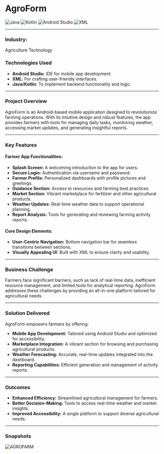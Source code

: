 # **AgroForm**  
![Java](https://img.shields.io/badge/Java-ED8B00?style=for-the-badge&logo=java&logoColor=white) ![Kotlin](https://img.shields.io/badge/Kotlin-0095D5?style=for-the-badge&logo=kotlin&logoColor=white) ![Android Studio](https://img.shields.io/badge/Android%20Studio-3DDC84?style=for-the-badge&logo=android-studio&logoColor=white) ![XML](https://img.shields.io/badge/XML-FF6600?style=for-the-badge&logo=xml&logoColor=white)

---

### **Industry:**  
Agriculture Technology  

### **Technologies Used**  
- **Android Studio**: IDE for mobile app development.  
- **XML**: For crafting user-friendly interfaces.  
- **Java/Kotlin**: To implement backend functionality and logic.  

---

### **Project Overview**  
AgroForm is an Android-based mobile application designed to revolutionize farming operations. With its intuitive design and robust features, the app provides farmers with tools for managing daily tasks, monitoring weather, accessing market updates, and generating insightful reports.  

---

### **Key Features**  

#### **Farmer App Functionalities:**  
- **Splash Screen:** A welcoming introduction to the app for users.  
- **Secure Login:** Authentication via username and password.  
- **Farmer Profile:** Personalized dashboards with profile pictures and greetings.  
- **Guidance Section:** Access to resources and farming best practices.  
- **Market Section:** Vibrant marketplace for fertilizer and other agricultural products.  
- **Weather Updates:** Real-time weather data to support operational planning.  
- **Report Analysis:** Tools for generating and reviewing farming activity reports.  

#### **Core Design Elements:**  
- **User-Centric Navigation:** Bottom navigation bar for seamless transitions between sections.  
- **Visually Appealing UI:** Built with XML to ensure clarity and usability.  

---

### **Business Challenge**  
Farmers face significant barriers, such as lack of real-time data, inefficient resource management, and limited tools for analytical reporting. AgroForm addresses these challenges by providing an all-in-one platform tailored for agricultural needs.  

---

### **Solution Delivered**  
AgroForm empowers farmers by offering:  
- **Mobile App Development:** Tailored using Android Studio and optimized for accessibility.  
- **Marketplace Integration:** A vibrant section for browsing and purchasing agricultural products.  
- **Weather Forecasting:** Accurate, real-time updates integrated into the dashboard.  
- **Reporting Capabilities:** Efficient generation and management of activity reports.  

---

### **Outcomes**  
- **Enhanced Efficiency:** Streamlined agricultural management for farmers.  
- **Better Decision-Making:** Tools to access real-time weather and market insights.  
- **Improved Accessibility:** A single platform to support diverse agricultural needs.  

---

### **Snapshots**  
![AGROFARM](https://github.com/user-attachments/assets/5cac8b85-a7d8-41ba-aa01-181af13e432f)

